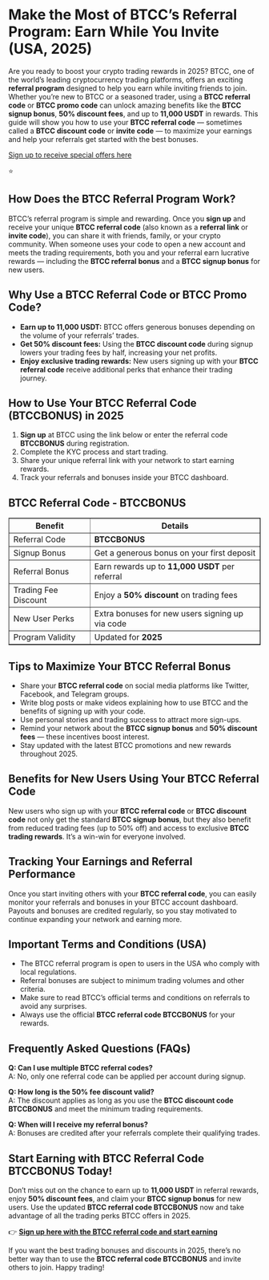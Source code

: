 
<h1>Make the Most of BTCC’s Referral Program: Earn While You Invite (USA, 2025)</h1>
<p>Are you ready to boost your crypto trading rewards in 2025? BTCC, one of the world’s leading cryptocurrency trading platforms, offers an exciting <strong>referral program</strong> designed to help you earn while inviting friends to join. Whether you’re new to BTCC or a seasoned trader, using a <strong>BTCC referral code</strong> or <strong>BTCC promo code</strong> can unlock amazing benefits like the <strong>BTCC signup bonus</strong>, <strong>50% discount fees</strong>, and up to <strong>11,000 USDT</strong> in rewards. This guide will show you how to use your <strong>BTCC referral code</strong> — sometimes called a <strong>BTCC discount code</strong> or <strong>invite code</strong> — to maximize your earnings and help your referrals get started with the best bonuses.</p>
<p><a href="https://partner.btcc.com/us/c/BTCCBONUS/9303" target="_blank">Sign up to receive special offers here</a></p

<img src="https://images.mirror-media.xyz/publication-images/Poz8BlB9BgSoA-3eFI7xG.png?height=500&amp;width=1000" decoding="async" data-nimg="fill" class="css-xah9so" style="position: absolute; inset: 0px; box-sizing: border-box; padding: 0px; border: none; margin: auto; display: block; width: 0px; height: 0px; min-width: 100%; max-width: 100%; min-height: 100%; max-height: 100%;">⭐
<h2>How Does the BTCC Referral Program Work?</h2>
<p>BTCC’s referral program is simple and rewarding. Once you <strong>sign up</strong> and receive your unique <strong>BTCC referral code</strong> (also known as a <strong>referral link</strong> or <strong>invite code</strong>), you can share it with friends, family, or your crypto community. When someone uses your code to open a new account and meets the trading requirements, both you and your referral earn lucrative rewards — including the <strong>BTCC referral bonus</strong> and a <strong>BTCC signup bonus</strong> for new users.</p>
<h2>Why Use a BTCC Referral Code or BTCC Promo Code?</h2>
<ul>
<li><strong>Earn up to 11,000 USDT:</strong> BTCC offers generous bonuses depending on the volume of your referrals’ trades.</li>
<li><strong>Get 50% discount fees:</strong> Using the <strong>BTCC discount code</strong> during signup lowers your trading fees by half, increasing your net profits.</li>
<li><strong>Enjoy exclusive trading rewards:</strong> New users signing up with your <strong>BTCC referral code</strong> receive additional perks that enhance their trading journey.</li>
</ul>
<h2>How to Use Your BTCC Referral Code (BTCCBONUS) in 2025</h2>
<ol>
<li><strong>Sign up</strong> at BTCC using the link below or enter the referral code <strong>BTCCBONUS</strong> during registration.</li>
<li>Complete the KYC process and start trading.</li>
<li>Share your unique referral link with your network to start earning rewards.</li>
<li>Track your referrals and bonuses inside your BTCC dashboard.</li>
</ol>
<h2>BTCC Referral Code - BTCCBONUS</h2>
<table border="1" cellpadding="8" cellspacing="0" style="border-collapse: collapse; width: 100%; max-width: 600px;">
<thead>
<tr>
<th>Benefit</th>
<th>Details</th>
</tr>
</thead>
<tbody>
<tr>
<td>Referral Code</td>
<td><strong>BTCCBONUS</strong></td>
</tr>
<tr>
<td>Signup Bonus</td>
<td>Get a generous bonus on your first deposit</td>
</tr>
<tr>
<td>Referral Bonus</td>
<td>Earn rewards up to <strong>11,000 USDT</strong> per referral</td>
</tr>
<tr>
<td>Trading Fee Discount</td>
<td>Enjoy a <strong>50% discount</strong> on trading fees</td>
</tr>
<tr>
<td>New User Perks</td>
<td>Extra bonuses for new users signing up via code</td>
</tr>
<tr>
<td>Program Validity</td>
<td>Updated for <strong>2025</strong></td>
</tr>
</tbody>
</table>
<h2>Tips to Maximize Your BTCC Referral Bonus</h2>
<ul>
<li>Share your <strong>BTCC referral code</strong> on social media platforms like Twitter, Facebook, and Telegram groups.</li>
<li>Write blog posts or make videos explaining how to use BTCC and the benefits of signing up with your code.</li>
<li>Use personal stories and trading success to attract more sign-ups.</li>
<li>Remind your network about the <strong>BTCC signup bonus</strong> and <strong>50% discount fees</strong> — these incentives boost interest.</li>
<li>Stay updated with the latest BTCC promotions and new rewards throughout 2025.</li>
</ul>
<h2>Benefits for New Users Using Your BTCC Referral Code</h2>
<p>New users who sign up with your <strong>BTCC referral code</strong> or <strong>BTCC discount code</strong> not only get the standard <strong>BTCC signup bonus</strong>, but they also benefit from reduced trading fees (up to 50% off) and access to exclusive <strong>BTCC trading rewards</strong>. It’s a win-win for everyone involved.</p>
<h2>Tracking Your Earnings and Referral Performance</h2>
<p>Once you start inviting others with your <strong>BTCC referral code</strong>, you can easily monitor your referrals and bonuses in your BTCC account dashboard. Payouts and bonuses are credited regularly, so you stay motivated to continue expanding your network and earning more.</p>
<h2>Important Terms and Conditions (USA)</h2>

<ul>
<li>The BTCC referral program is open to users in the USA who comply with local regulations.</li>
<li>Referral bonuses are subject to minimum trading volumes and other criteria.</li>
<li>Make sure to read BTCC’s official terms and conditions on referrals to avoid any surprises.</li>
<li>Always use the official <strong>BTCC referral code BTCCBONUS</strong> for your rewards.</li>
</ul>
<h2>Frequently Asked Questions (FAQs)</h2>
<p><strong>Q: Can I use multiple BTCC referral codes?</strong><br />
A: No, only one referral code can be applied per account during signup.</p>
<p><strong>Q: How long is the 50% fee discount valid?</strong><br />
A: The discount applies as long as you use the <strong>BTCC discount code BTCCBONUS</strong> and meet the minimum trading requirements.</p>
<p><strong>Q: When will I receive my referral bonus?</strong><br />
A: Bonuses are credited after your referrals complete their qualifying trades.</p>
<h2>Start Earning with BTCC Referral Code BTCCBONUS Today!</h2>
<p>Don’t miss out on the chance to earn up to <strong>11,000 USDT</strong> in referral rewards, enjoy <strong>50% discount fees</strong>, and claim your <strong>BTCC signup bonus</strong> for new users. Use the updated <strong>BTCC referral code BTCCBONUS</strong> now and take advantage of all the trading perks BTCC offers in 2025.</p>
<p>👉 <strong><a href="https://partner.btcc.com/us/c/BTCCBONUS/9303" target="_blank" rel="noopener noreferrer">Sign up here with the BTCC referral code and start earning</a></strong></p>
<p>If you want the best trading bonuses and discounts in 2025, there’s no better way than to use the <strong>BTCC referral code BTCCBONUS</strong> and invite others to join. Happy trading!</p>
</body>
</html>

